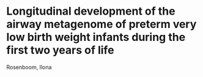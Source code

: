 # Longitudinal development of the airway metagenome of preterm very low birth weight infants during the first two years of life

Rosenboom, Ilona
